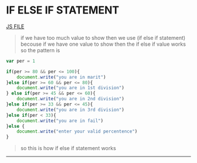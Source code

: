 # IF ELSE IF STATEMENT
[JS FILE](../JS/15-if-else-if-statment.js)
> if we have too much value to show then we use (if else if statement)
becouse if we have one value to show then the if else if value works 
so the pattern is 
```javascript
var per = 1

if(per >= 80 && per <= 100){
    document.write("you are in marit")
}else if(per >= 60 && per <= 80){
    document.write("you are in 1st division")
} else if(per >= 45 && per <= 60){
    document.write("you are in 2nd division")
}else if(per >= 33 && per <= 45){
    document.write("you are in 3rd division")
}else if(per < 33){
    document.write("you are in fail")
}else {
    document.write("enter your valid percentence")
}
```
> so this is how if else if statement works
---